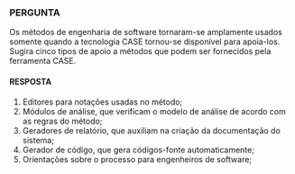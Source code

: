 ### PERGUNTA

Os métodos de engenharia de software tornaram-se amplamente usados somente quando a tecnologia CASE tornou-se disponível para apoia-los. Sugira cinco tipos de apoio a métodos que podem ser fornecidos pela ferramenta CASE.

#### RESPOSTA

1. Editores para notações usadas no método;
1. Módulos de análise, que verificam o modelo de análise de acordo com as regras do método;
1. Geradores de relatório, que auxiliam na criação da documentação do sistema;
1. Gerador de código, que gera códigos-fonte automaticamente;
1. Orientações sobre o processo para engenheiros de software;
